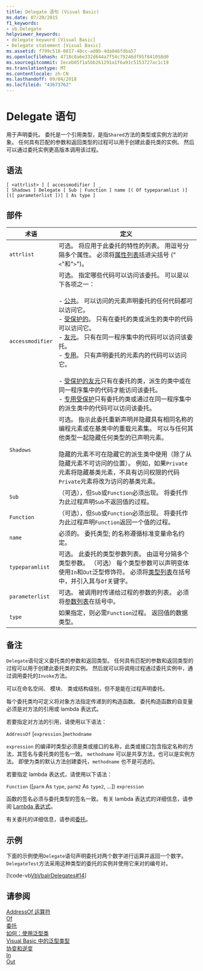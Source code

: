 ```yaml
---
title: Delegate 语句 (Visual Basic)
ms.date: 07/20/2015
f1_keywords:
- vb.Delegate
helpviewer_keywords:
- delegate keyword [Visual Basic]
- Delegate statement [Visual Basic]
ms.assetid: f799c518-0817-40cc-ad0b-4da846fdba57
ms.openlocfilehash: 4718c0a6e332d644a7f54c79246df95f841058d0
ms.sourcegitcommit: 2eceb05f1a5bb261291a1f6a91c5153727ac1c19
ms.translationtype: MT
ms.contentlocale: zh-CN
ms.lasthandoff: 09/04/2018
ms.locfileid: "43673762"
---
```

# <a name="delegate-statement"></a>Delegate 语句
用于声明委托。 委托是一个引用类型，是指`Shared`方法的类型或实例方法的对象。 任何具有匹配的参数和返回类型的过程可以用于创建此委托类的实例。 然后可以通过委托实例更高版本调用该过程。  
  
## <a name="syntax"></a>语法  
  
```  
[ <attrlist> ] [ accessmodifier ] _  
[ Shadows ] Delegate [ Sub | Function ] name [( Of typeparamlist )] [([ parameterlist ])] [ As type ]  
```  
  
## <a name="parts"></a>部件  
  
|术语|定义|  
|---|---|  
|`attrlist`|可选。 将应用于此委托的特性的列表。 用逗号分隔多个属性。 必须将[属性列表](../../../visual-basic/language-reference/statements/attribute-list.md)括进尖括号 ("`<`"和"`>`")。|  
|`accessmodifier`|可选。 指定哪些代码可以访问该委托。 可以是以下各项之一：<br /><br /> - [公共](../../../visual-basic/language-reference/modifiers/public.md)。 可以访问的元素声明委托的任何代码都可以访问它。<br />-   [受保护的](../../../visual-basic/language-reference/modifiers/protected.md)。 只有在委托的类或派生的类中的代码可以访问它。<br />-   [友元](../../../visual-basic/language-reference/modifiers/friend.md)。 只有在同一程序集中的代码可以访问该委托。<br />- [专用](../../../visual-basic/language-reference/modifiers/private.md)。 只有声明委托的元素内的代码可以访问它。<br /><br /> - [受保护的友元](../../language-reference/modifiers/protected-friend.md)只有在委托的类，派生的类中或在同一程序集中的代码才能访问该委托。 <br />- [专用受保护](../../language-reference/modifiers/private-protected.md)只有委托的类或通过在同一程序集中的派生类中的代码可以访问该委托。 |  
|`Shadows`|可选。 指示此委托重新声明并隐藏具有相同名称的编程元素或在基类中的重载元素集。 可以与任何其他类型一起隐藏任何类型的已声明元素。<br /><br /> 隐藏的元素不可在隐藏它的派生类中使用（除了从隐藏元素不可访问的位置）。 例如，如果`Private`元素将隐藏基类元素，不具有访问权限的代码`Private`元素将改为访问的基类元素。|  
|`Sub`|（可选），但`Sub`或`Function`必须出现。 将委托作为此过程声明`Sub`不返回值的过程。|  
|`Function`|（可选），但`Sub`或`Function`必须出现。 将委托作为此过程声明`Function`返回一个值的过程。|  
|`name`|必须的。 委托类型; 的名称遵循标准变量命名约定。|  
|`typeparamlist`|可选。 此委托的类型参数列表。 由逗号分隔多个类型参数。 （可选） 每个类型参数可以声明变体使用`In`和`Out`泛型修饰符。 必须将[类型列表](../../../visual-basic/language-reference/statements/type-list.md)在括号中，并引入其与`Of`关键字。|  
|`parameterlist`|可选。 被调用时传递给过程的参数的列表。 必须将[参数列表](../../../visual-basic/language-reference/statements/parameter-list.md)在括号中。|  
|`type`|如果指定，则必需`Function`过程。 返回值的数据类型。|  
  
## <a name="remarks"></a>备注  
 `Delegate`语句定义委托类的参数和返回类型。 任何具有匹配的参数和返回类型的过程可以用于创建此委托类的实例。 然后就可以将调用过程通过委托实例中，通过调用委托的`Invoke`方法。  
  
 可以在命名空间、 模块、 类或结构级别，但不是能在过程声明委托。  
  
 每个委托类均可定义将对象方法指定传递到的构造函数。 委托构造函数的自变量必须是对方法的引用或 lambda 表达式。  
  
 若要指定对方法的引用，请使用以下语法：  
  
 `AddressOf` [`expression`.]`methodname`  
  
 `expression` 的编译时类型必须是类或接口的名称，此类或接口包含指定名称的方法，其签名与委托类的签名一致。 `methodname` 可以是共享方法，也可以是实例方法。 即使为类的默认方法创建委托，`methodname` 也不是可选的。  
  
 若要指定 lambda 表达式，请使用以下语法：  
  
 `Function` ([`parm` As `type`, `parm2` As `type2`, ...]) `expression`  
  
 函数的签名必须与委托类型的签名一致。 有关 lambda 表达式的详细信息，请参阅 [Lambda 表达式](../../../visual-basic/programming-guide/language-features/procedures/lambda-expressions.md)。  
  
 有关委托的详细信息，请参阅[委托](../../../visual-basic/programming-guide/language-features/delegates/index.md)。  
  
## <a name="example"></a>示例  
 下面的示例使用`Delegate`语句声明委托对两个数字进行运算并返回一个数字。 `DelegateTest`方法采用这种类型的委托的实例并使用它来对的编号对。  
  
 [!code-vb[VbVbalrDelegates#14](../../../visual-basic/language-reference/operators/codesnippet/VisualBasic/delegate-statement_1.vb)]  
  
## <a name="see-also"></a>请参阅  
 [AddressOf 运算符](../../../visual-basic/language-reference/operators/addressof-operator.md)  
 [Of](../../../visual-basic/language-reference/statements/of-clause.md)  
 [委托](../../../visual-basic/programming-guide/language-features/delegates/index.md)  
 [如何：使用泛型类](../../../visual-basic/programming-guide/language-features/data-types/how-to-use-a-generic-class.md)  
 [Visual Basic 中的泛型类型](../../../visual-basic/programming-guide/language-features/data-types/generic-types.md)  
 [协变和逆变](../../programming-guide/concepts/covariance-contravariance/index.md)  
 [In](../../../visual-basic/language-reference/modifiers/in-generic-modifier.md)  
 [Out](../../../visual-basic/language-reference/modifiers/out-generic-modifier.md)
